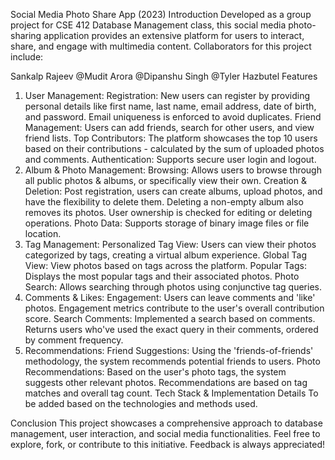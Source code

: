 Social Media Photo Share App (2023)
Introduction
Developed as a group project for CSE 412 Database Management class, this social media photo-sharing application provides an extensive platform for users to interact, share, and engage with multimedia content. Collaborators for this project include:

Sankalp Rajeev
@Mudit Arora
@Dipanshu Singh
@Tyler Hazbutel
Features
1. User Management:
Registration: New users can register by providing personal details like first name, last name, email address, date of birth, and password. Email uniqueness is enforced to avoid duplicates.
Friend Management: Users can add friends, search for other users, and view friend lists.
Top Contributors: The platform showcases the top 10 users based on their contributions - calculated by the sum of uploaded photos and comments.
Authentication: Supports secure user login and logout.
2. Album & Photo Management:
Browsing: Allows users to browse through all public photos & albums, or specifically view their own.
Creation & Deletion: Post registration, users can create albums, upload photos, and have the flexibility to delete them. Deleting a non-empty album also removes its photos.
 User ownership is checked for editing or deleting operations.
Photo Data: Supports storage of binary image files or file location.
4. Tag Management:
Personalized Tag View: Users can view their photos categorized by tags, creating a virtual album experience.
Global Tag View: View photos based on tags across the platform.
Popular Tags: Displays the most popular tags and their associated photos.
Photo Search: Allows searching through photos using conjunctive tag queries.
5. Comments & Likes:
Engagement: Users can leave comments and 'like' photos. Engagement metrics contribute to the user's overall contribution score.
Search Comments: Implemented a search based on comments. Returns users who've used the exact query in their comments, ordered by comment frequency.
6. Recommendations:
Friend Suggestions: Using the 'friends-of-friends' methodology, the system recommends potential friends to users.
Photo Recommendations: Based on the user's photo tags, the system suggests other relevant photos. Recommendations are based on tag matches and overall tag count.
Tech Stack & Implementation Details
To be added based on the technologies and methods used.

Conclusion
This project showcases a comprehensive approach to database management, user interaction, and social media functionalities.
Feel free to explore, fork, or contribute to this initiative. Feedback is always appreciated!
